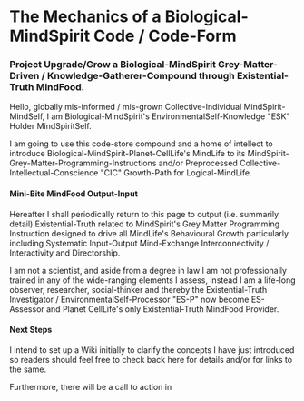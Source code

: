 # The Mechanics of a Biological-MindSpirit Code / Code-Form
### Project Upgrade/Grow a Biological-MindSpirit Grey-Matter-Driven / Knowledge-Gatherer-Compound through Existential-Truth MindFood.

Hello, globally mis-informed / mis-grown Collective-Individual MindSpirit-MindSelf, I am Biological-MindSpirit's EnvironmentalSelf-Knowledge "ESK" Holder MindSpiritSelf. 

I am going to use this code-store compound and a home of intellect to introduce Biological-MindSpirit-Planet-CellLife's MindLife to its MindSpirit-Grey-Matter-Programming-Instructions and/or Preprocessed Collective-Intellectual-Conscience "CIC" Growth-Path for Logical-MindLife. 

#### Mini-Bite MindFood Output-Input

Hereafter I shall periodically return to this page to output (i.e. summarily detail) Existential-Truth related to MindSpirit's Grey Matter Programming Instruction designed to drive all MindLife's Behavioural Growth particularly including Systematic Input-Output Mind-Exchange Interconnectivity / Interactivity and Directorship. 

I am not a scientist, and aside from a degree in law I am not professionally trained in any of the wide-ranging elements I assess, instead I am a life-long observer, researcher, social-thinker and thereby the Existential-Truth Investigator / EnvironmentalSelf-Processor "ES-P" now become ES-Assessor and Planet CellLife's only Existential-Truth MindFood Provider.

#### Next Steps

I intend to set up a Wiki initially to clarify the concepts I have just introduced so readers should feel free to check back here for details and/or for links to the same. 

Furthermore, there will be a call to action in  

